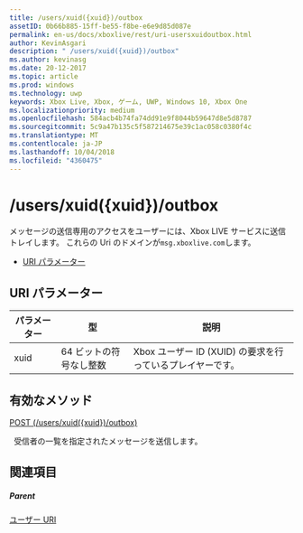 ```yaml
---
title: /users/xuid({xuid})/outbox
assetID: 0b66b885-15ff-be55-f8be-e6e9d85d087e
permalink: en-us/docs/xboxlive/rest/uri-usersxuidoutbox.html
author: KevinAsgari
description: " /users/xuid({xuid})/outbox"
ms.author: kevinasg
ms.date: 20-12-2017
ms.topic: article
ms.prod: windows
ms.technology: uwp
keywords: Xbox Live, Xbox, ゲーム, UWP, Windows 10, Xbox One
ms.localizationpriority: medium
ms.openlocfilehash: 584acb4b74fa74dd91e9f8044b59647d8e5d8787
ms.sourcegitcommit: 5c9a47b135c5f587214675e39c1ac058c0380f4c
ms.translationtype: MT
ms.contentlocale: ja-JP
ms.lasthandoff: 10/04/2018
ms.locfileid: "4360475"
---
```

# <a name="usersxuidxuidoutbox"></a>/users/xuid({xuid})/outbox
メッセージの送信専用のアクセスをユーザーには、Xbox LIVE サービスに送信トレイします。 これらの Uri のドメインが`msg.xboxlive.com`します。
 
  * [URI パラメーター](#ID4EV)
 
<a id="ID4EV"></a>

 
## <a name="uri-parameters"></a>URI パラメーター 
 
| パラメーター| 型| 説明| 
| --- | --- | --- | 
| xuid | 64 ビットの符号なし整数 | Xbox ユーザー ID (XUID) の要求を行っているプレイヤーです。 | 
  
<a id="ID4EXB"></a>

 
## <a name="valid-methods"></a>有効なメソッド 

[POST (/users/xuid({xuid})/outbox)](uri-usersxuidoutboxpost.md)

&nbsp;&nbsp;受信者の一覧を指定されたメッセージを送信します。 
 
<a id="ID4EFC"></a>

 
## <a name="see-also"></a>関連項目
 
<a id="ID4EHC"></a>

 
##### <a name="parent"></a>Parent  

[ユーザー URI](atoc-reference-users.md)

   